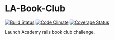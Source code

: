 LA-Book-Club
============

[![Build Status](https://travis-ci.org/rserur/LA-Book-Club.svg?branch=master)](https://travis-ci.org/rserur/LA-Book-Club) [![Code Climate](https://codeclimate.com/github/rserur/LA-Book-Club.png)](https://codeclimate.com/github/rserur/LA-Book-Club) [![Coverage Status](https://coveralls.io/repos/<rserur/LA-Book-Club/badge.png)](https://coveralls.io/r/rserur/LA-Book-Club)

Launch Academy rails book club challenge.
